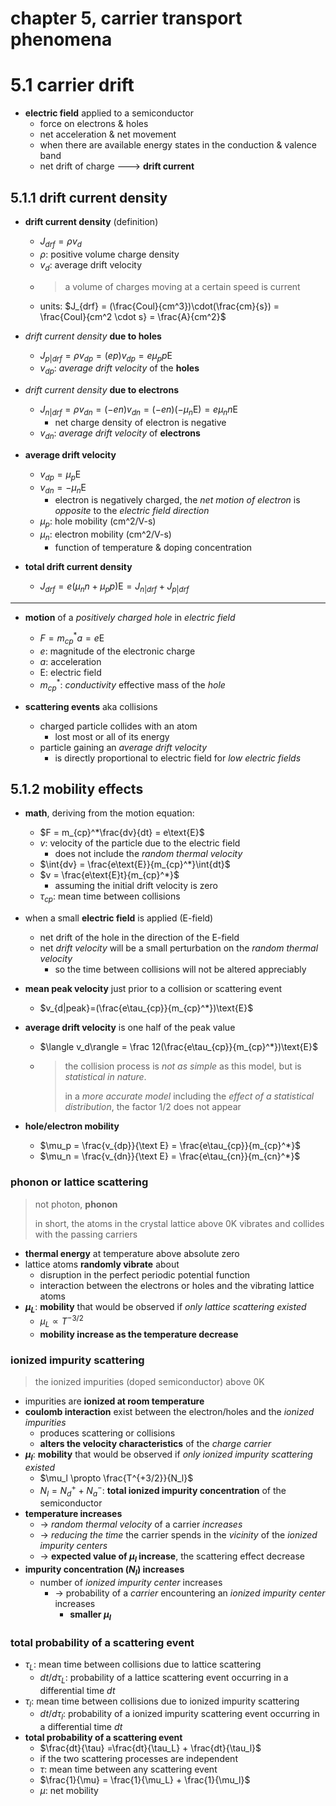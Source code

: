 # chapter 5, carrier transport phenomena

# 5.1 carrier drift

- **electric field** applied to a semiconductor
  - force on electrons & holes
  - net acceleration & net movement
  - when there are available energy states in the conduction & valence band
  - net drift of charge ---> **drift current**

## 5.1.1 drift current density

- **drift current density** (definition)
  - $J_{drf} = \rho v_d$
  - $\rho$: positive volume charge density
  - $v_d$: average drift velocity
  - > a volume of charges moving at a certain speed is current
  - units: $J_{drf} = (\frac{Coul}{cm^3})\cdot(\frac{cm}{s}) = \frac{Coul}{cm^2 \cdot s} = \frac{A}{cm^2}$

- *drift current density* **due to holes**
  - $J_{p|drf} = \rho v_{dp} = (ep) v_{dp} = e\mu_p p \text{E}$
  - $v_{dp}$: *average drift velocity* of the **holes**
- *drift current density* **due to electrons**
  - $J_{n|drf} = \rho v_{dn} = (-en)v_{dn} = (-en)(-\mu_n\text{E}) = e\mu_n n\text{E}$
    - net charge density of electron is negative
  - $v_{dn}$: *average drift velocity* of **electrons**

- **average drift velocity**
  - $v_{dp} = \mu_p\text{E}$
  - $v_{dn} = -\mu_n\text{E}$
    - electron is negatively charged, the *net motion of electron* is *opposite* to the *electric field direction*
  - $\mu_p$: hole mobility (cm^2/V-s)
  - $\mu_n$: electron mobility (cm^2/V-s)
    - function of temperature & doping concentration

- **total drift current density**
  - $J_{drf} = e(\mu_n n+\mu_p p)\text{E} = J_{n|drf}+J_{p|drf}$

---

- **motion** of a *positively charged hole* in *electric field*
  - $F = m_{cp}^* a = e\text{E}$
  - $e$: magnitude of the electronic charge
  - $a$: acceleration
  - $\text{E}$: electric field
  - $m_{cp}^*$: *conductivity* effective mass of the *hole*

- **scattering events** aka collisions
  - charged particle collides with an atom
    - lost most or all of its energy
  - particle gaining an *average drift velocity*
      - is directly proportional to electric field for *low electric fields*

## 5.1.2 mobility effects

- **math**, deriving from the motion equation:
  - $F = m_{cp}^*\frac{dv}{dt} = e\text{E}$
  - $v$: velocity of the particle due to the electric field
    - does not include the *random thermal velocity*
  - $\int{dv} = \frac{e\text{E}}{m_{cp}^*}\int{dt}$
  - $v = \frac{e\text{E}t}{m_{cp}^*}$
    - assuming the initial drift velocity is zero
  - $\tau_{cp}$: mean time between collisions

- when a small **electric field** is applied (E-field)
  - net drift of the hole in the direction of the E-field
  - net *drift velocity* will be a small perturbation on the *random thermal velocity*
    - so the time between collisions will not be altered appreciably

- **mean peak velocity** just prior to a collision or scattering event
  - $v_{d|peak}=(\frac{e\tau_{cp}}{m_{cp}^*})\text{E}$
- **average drift velocity** is one half of the peak value
  - $\langle v_d\rangle = \frac 12(\frac{e\tau_{cp}}{m_{cp}^*})\text{E}$
  - > the collision process is *not as simple* as this model, but is *statistical in nature*. 
    > 
    > in a *more accurate model* including the *effect of a statistical distribution*, the factor 1/2 does not appear
- **hole/electron mobility**
  - $\mu_p = \frac{v_{dp}}{\text E} = \frac{e\tau_{cp}}{m_{cp}^*}$
  - $\mu_n = \frac{v_{dn}}{\text E} = \frac{e\tau_{cn}}{m_{cn}^*}$

### phonon or lattice scattering

> not photon, **phonon**
>
> in short, the atoms in the crystal lattice above 0K vibrates and collides with the passing carriers

- **thermal energy** at temperature above absolute zero
- lattice atoms **randomly vibrate** about
  - disruption in the perfect periodic potential function
  -  interaction between the electrons or holes and the vibrating lattice atoms
- **$\mu_L$**: **mobility** that would be observed if *only lattice scattering existed*
  - $\mu_L \propto T^{-3/2}$
  - **mobility increase as the temperature decrease**

### ionized impurity scattering

> the ionized impurities (doped semiconductor) above 0K 

- impurities are **ionized at room temperature**
- **coulomb interaction** exist between the electron/holes and the *ionized impurities*
  - produces scattering or collisions
  - **alters the velocity characteristics** of the *charge carrier*
- **$\mu_l$**: **mobility** that would be observed if *only ionized impurity scattering existed*
  - $\mu_l \propto \frac{T^{+3/2}}{N_l}$
  - $N_l = N_d^++N_a^-$: **total ionized impurity concentration** of the semiconductor
- **temperature increases** 
  - -> *random thermal velocity* of a carrier *increases*
  - -> *reducing the time* the carrier spends in the *vicinity* of the *ionized impurity centers*
  - -> **expected value of $\mu_l$ increase**, the scattering effect decrease
- **impurity concentration ($N_l$) increases**
  - number of *ionized impurity center* increases
    - -> probability of a *carrier* encountering an *ionized impurity center* increases
      - **smaller $\mu_l$**

### total probability of a scattering event

- $\tau_L$: mean time between collisions due to lattice scattering
  - $dt/d\tau_L$: probability of a lattice scattering event occurring in a differential time $dt$
- $\tau_l$: mean time between collisions due to ionized impurity scattering
  - $dt/d\tau_l$: probability of a ionized impurity scattering event occurring in a differential time $dt$
- **total probability of a scattering event**
  - $\frac{dt}{\tau} =\frac{dt}{\tau_L} + \frac{dt}{\tau_l}$ 
  - if the two scattering processes are independent
  - $\tau$: mean time between any scattering event
  - $\frac{1}{\mu} = \frac{1}{\mu_L} + \frac{1}{\mu_l}$
  - $\mu$: net mobility